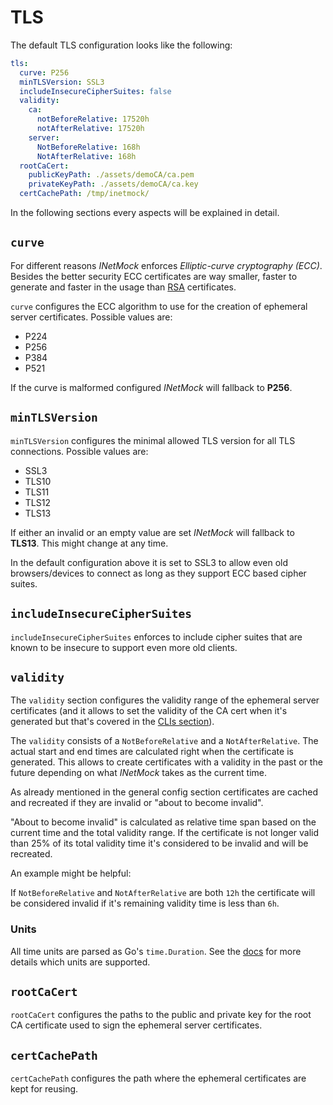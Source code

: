 # TLS

The default TLS configuration looks like the following:

```yaml
tls:
  curve: P256
  minTLSVersion: SSL3
  includeInsecureCipherSuites: false
  validity:
    ca:
      notBeforeRelative: 17520h
      notAfterRelative: 17520h
    server:
      NotBeforeRelative: 168h
      NotAfterRelative: 168h
  rootCaCert:
    publicKeyPath: ./assets/demoCA/ca.pem
    privateKeyPath: ./assets/demoCA/ca.key
  certCachePath: /tmp/inetmock/
```

In the following sections every aspects will be explained in detail.

## `curve`

For different reasons _INetMock_ enforces _Elliptic-curve cryptography (ECC)_.
Besides the better security ECC certificates are way smaller, faster to generate and faster in the usage than [RSA](https://en.wikipedia.org/wiki/RSA_(cryptosystem)) certificates.

`curve` configures the ECC algorithm to use for the creation of ephemeral server certificates.
Possible values are:

* P224
* P256
* P384
* P521

If the curve is malformed configured _INetMock_ will fallback to **P256**.

## `minTLSVersion`

`minTLSVersion` configures the minimal allowed TLS version for all TLS connections.
Possible values are:

* SSL3
* TLS10
* TLS11
* TLS12
* TLS13

If either an invalid or an empty value are set _INetMock_ will fallback to **TLS13**.
This might change at any time.

In the default configuration above it is set to SSL3 to allow even old browsers/devices to connect as long as they support ECC based cipher suites.

## `includeInsecureCipherSuites`

`includeInsecureCipherSuites` enforces to include cipher suites that are known to be insecure to support even more old clients.

## `validity`

The `validity` section configures the validity range of the ephemeral server certificates (and it allows to set the validity of the CA cert when it's generated but that's covered in the [CLIs section](../features/cli.md)).

The `validity` consists of a `NotBeforeRelative` and a `NotAfterRelative`.
The actual start and end times are calculated right when the certificate is generated.
This allows to create certificates with a validity in the past or the future depending on what _INetMock_ takes as the current time.

As already mentioned in the general config section certificates are cached and recreated if they are invalid or "about to become invalid".

"About to become invalid" is calculated as relative time span based on the current time and the total validity range.
If the certificate is not longer valid than 25% of its total validity time it's considered to be invalid and will be recreated.

An example might be helpful:

If `NotBeforeRelative` and `NotAfterRelative` are both `12h` the certificate will be considered invalid if it's remaining validity time is less than `6h`.

### Units

All time units are parsed as Go's `time.Duration`.
See the [docs](https://golang.org/pkg/time/#ParseDuration) for more details which units are supported.

## `rootCaCert`

`rootCaCert` configures the paths to the public and private key for the root CA certificate used to sign the ephemeral server certificates.

## `certCachePath`

`certCachePath` configures the path where the ephemeral certificates are kept for reusing.